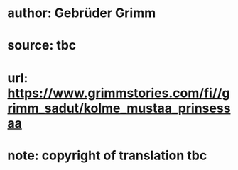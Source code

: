 # author: Gebrüder Grimm
# source: tbc
# url: https://www.grimmstories.com/fi//grimm_sadut/kolme_mustaa_prinsessaa
# note: copyright of translation tbc


